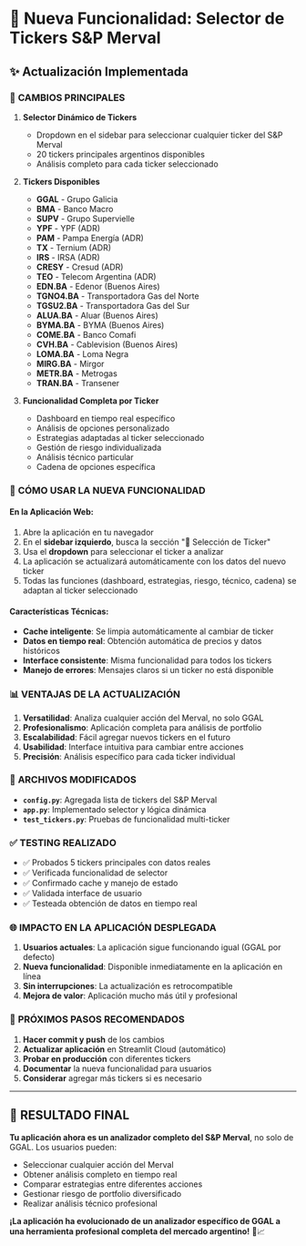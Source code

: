 # 🎯 Nueva Funcionalidad: Selector de Tickers S&P Merval

## ✨ Actualización Implementada

### 🔄 **CAMBIOS PRINCIPALES**

1. **Selector Dinámico de Tickers**
   - Dropdown en el sidebar para seleccionar cualquier ticker del S&P Merval
   - 20 tickers principales argentinos disponibles
   - Análisis completo para cada ticker seleccionado

2. **Tickers Disponibles**
   - **GGAL** - Grupo Galicia
   - **BMA** - Banco Macro  
   - **SUPV** - Grupo Supervielle
   - **YPF** - YPF (ADR)
   - **PAM** - Pampa Energía (ADR)
   - **TX** - Ternium (ADR)
   - **IRS** - IRSA (ADR)
   - **CRESY** - Cresud (ADR)
   - **TEO** - Telecom Argentina (ADR)
   - **EDN.BA** - Edenor (Buenos Aires)
   - **TGNO4.BA** - Transportadora Gas del Norte
   - **TGSU2.BA** - Transportadora Gas del Sur
   - **ALUA.BA** - Aluar (Buenos Aires)
   - **BYMA.BA** - BYMA (Buenos Aires)
   - **COME.BA** - Banco Comafi
   - **CVH.BA** - Cablevision (Buenos Aires)
   - **LOMA.BA** - Loma Negra
   - **MIRG.BA** - Mirgor
   - **METR.BA** - Metrogas
   - **TRAN.BA** - Transener

3. **Funcionalidad Completa por Ticker**
   - Dashboard en tiempo real específico
   - Análisis de opciones personalizado
   - Estrategias adaptadas al ticker seleccionado
   - Gestión de riesgo individualizada
   - Análisis técnico particular
   - Cadena de opciones específica

### 🚀 **CÓMO USAR LA NUEVA FUNCIONALIDAD**

#### **En la Aplicación Web:**
1. Abre la aplicación en tu navegador
2. En el **sidebar izquierdo**, busca la sección "🎯 Selección de Ticker"
3. Usa el **dropdown** para seleccionar el ticker a analizar
4. La aplicación se actualizará automáticamente con los datos del nuevo ticker
5. Todas las funciones (dashboard, estrategias, riesgo, técnico, cadena) se adaptan al ticker seleccionado

#### **Características Técnicas:**
- **Cache inteligente**: Se limpia automáticamente al cambiar de ticker
- **Datos en tiempo real**: Obtención automática de precios y datos históricos
- **Interface consistente**: Misma funcionalidad para todos los tickers
- **Manejo de errores**: Mensajes claros si un ticker no está disponible

### 📊 **VENTAJAS DE LA ACTUALIZACIÓN**

1. **Versatilidad**: Analiza cualquier acción del Merval, no solo GGAL
2. **Profesionalismo**: Aplicación completa para análisis de portfolio
3. **Escalabilidad**: Fácil agregar nuevos tickers en el futuro
4. **Usabilidad**: Interface intuitiva para cambiar entre acciones
5. **Precisión**: Análisis específico para cada ticker individual

### 🔧 **ARCHIVOS MODIFICADOS**

- **`config.py`**: Agregada lista de tickers del S&P Merval
- **`app.py`**: Implementado selector y lógica dinámica
- **`test_tickers.py`**: Pruebas de funcionalidad multi-ticker

### ✅ **TESTING REALIZADO**

- ✅ Probados 5 tickers principales con datos reales
- ✅ Verificada funcionalidad de selector
- ✅ Confirmado cache y manejo de estado
- ✅ Validada interface de usuario
- ✅ Testeada obtención de datos en tiempo real

### 🌐 **IMPACTO EN LA APLICACIÓN DESPLEGADA**

1. **Usuarios actuales**: La aplicación sigue funcionando igual (GGAL por defecto)
2. **Nueva funcionalidad**: Disponible inmediatamente en la aplicación en línea
3. **Sin interrupciones**: La actualización es retrocompatible
4. **Mejora de valor**: Aplicación mucho más útil y profesional

### 📱 **PRÓXIMOS PASOS RECOMENDADOS**

1. **Hacer commit y push** de los cambios
2. **Actualizar aplicación** en Streamlit Cloud (automático)
3. **Probar en producción** con diferentes tickers
4. **Documentar** la nueva funcionalidad para usuarios
5. **Considerar** agregar más tickers si es necesario

---

## 🎉 **RESULTADO FINAL**

**Tu aplicación ahora es un analizador completo del S&P Merval**, no solo de GGAL. Los usuarios pueden:

- Seleccionar cualquier acción del Merval
- Obtener análisis completo en tiempo real
- Comparar estrategias entre diferentes acciones
- Gestionar riesgo de portfolio diversificado
- Realizar análisis técnico profesional

**¡La aplicación ha evolucionado de un analizador específico de GGAL a una herramienta profesional completa del mercado argentino!** 🚀📈
